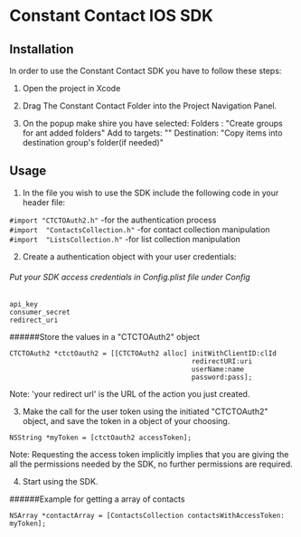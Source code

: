 Constant Contact IOS SDK
=========================

## Installation

In order to use the Constant Contact SDK you have to follow these steps:

1) Open the project in Xcode

2) Drag The Constant Contact Folder into the Project Navigation Panel.

3) On the popup make shire you have selected:
	Folders :            "Create groups for ant added folders" 
	Add to targets: "<yourProjectName>"
	Destination:     "Copy items into destination group's folder(if needed)"

## Usage

1) In the file you wish to use the SDK include the following code in your header file:

`#import "CTCTOAuth2.h"`            -for the authentication process
<br>
`#import  "ContactsCollection.h"` -for contact collection manipulation
<br>
`#import  "ListsCollection.h"`         -for list collection manipulation

2) Create a authentication object with your user credentials:

###### Put your SDK access credentials in Config.plist file under Config
`api_key`<br>
`consumer_secret`<br>
`redirect_uri`<br>

######Store the values in a "CTCTOAuth2" object 
```
CTCTOAuth2 *ctctOauth2 = [[CTCTOAuth2 alloc] initWithClientID:clId 
											 redirectURI:uri
										     userName:name 
											 password:pass];
```

Note: 'your redirect url' is the URL of the action you just created.

3) Make the call for the user token using the initiated "CTCTOAuth2" object, and save the token in a object of your choosing.

```
NSString *myToken = [ctctOauth2 accessToken];
```

 Note: Requesting the access token implicitly implies that you are giving the all the permissions needed by the SDK, no further permissions are required.

4) Start using the SDK.

######Example for getting a array of contacts
```
NSArray *contactArray = [ContactsCollection contactsWithAccessToken: myToken];
```

